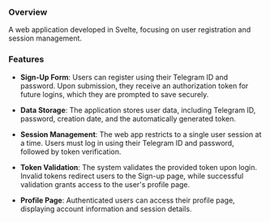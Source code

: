 ### Overview

A web application developed in Svelte, focusing on user registration and session management.

### Features

- **Sign-Up Form**: Users can register using their Telegram ID and password. Upon submission, they receive an authorization token for future logins, which they are prompted to save securely.

- **Data Storage**: The application stores user data, including Telegram ID, password, creation date, and the automatically generated token.

- **Session Management**: The web app restricts to a single user session at a time. Users must log in using their Telegram ID and password, followed by token verification.

- **Token Validation**: The system validates the provided token upon login. Invalid tokens redirect users to the Sign-up page, while successful validation grants access to the user's profile page.

- **Profile Page**: Authenticated users can access their profile page, displaying account information and session details.
